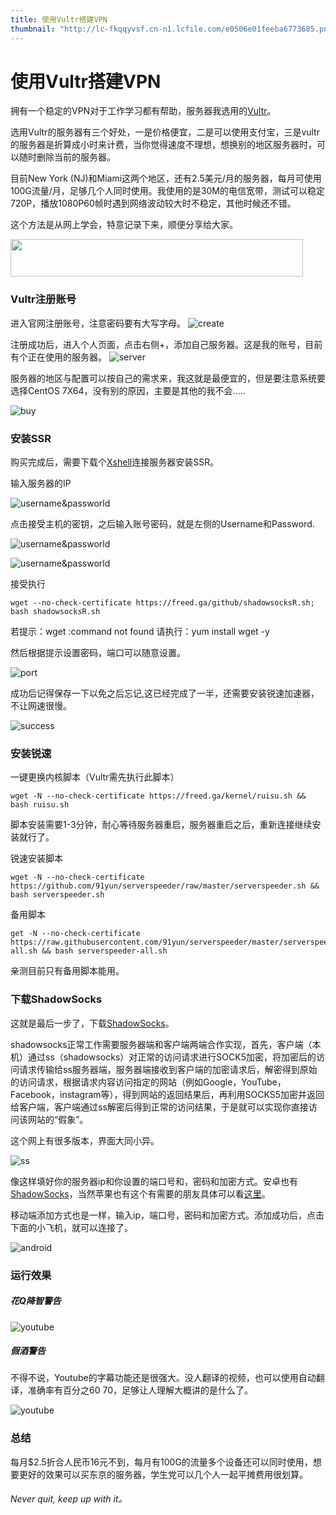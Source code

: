 ```yaml
---
title: 使用Vultr搭建VPN
thumbnail: "http://lc-fkqqyvsf.cn-n1.lcfile.com/e0506e01feeba6773685.png"
---
```

# 使用Vultr搭建VPN

拥有一个稳定的VPN对于工作学习都有帮助，服务器我选用的[Vultr](https://www.vultr.com/?ref=7337623)。

选用Vultr的服务器有三个好处，一是价格便宜，二是可以使用支付宝，三是vultr的服务器是折算成小时来计费，当你觉得速度不理想，想换别的地区服务器时，可以随时删除当前的服务器。

目前New York (NJ)和Miami这两个地区，还有2.5美元/月的服务器，每月可使用100G流量/月，足够几个人同时使用。我使用的是30M的电信宽带，测试可以稳定720P，播放1080P60帧时遇到网络波动较大时不稳定，其他时候还不错。

这个方法是从网上学会，特意记录下来，顺便分享给大家。    

<a href="https://www.vultr.com/?ref=7337623"><img src="https://www.vultr.com/media/banner_2.png" width="468" height="60"></a>

### Vultr注册账号
进入官网注册账号，注意密码要有大写字母。
![create](http://lc-fkqqyvsf.cn-n1.lcfile.com/9817c2c8ca3094206ad4.png)

注册成功后，进入个人页面，点击右侧+，添加自己服务器。这是我的账号，目前有个正在使用的服务器。
![server](http://lc-fkqqyvsf.cn-n1.lcfile.com/9f7ffc0862536f0e4759.png)

服务器的地区与配置可以按自己的需求来，我这就是最便宜的，但是要注意系统要选择CentOS 7X64，没有别的原因，主要是其他的我不会.....

![buy](http://lc-fkqqyvsf.cn-n1.lcfile.com/1c47a9b4b5fc6a309c4f.png)



### 安装SSR

购买完成后，需要下载个[Xshell](http://www.xshellcn.com/xiazai.html)连接服务器安装SSR。

输入服务器的IP

![username&passworld](http://lc-fkqqyvsf.cn-n1.lcfile.com/c6fc5f94cf9f98271d95.png)

点击接受主机的密钥，之后输入账号密码，就是左侧的Username和Password.

![username&passworld](http://lc-fkqqyvsf.cn-n1.lcfile.com/199a142fb4960fde138a.png)

![username&passworld](http://lc-fkqqyvsf.cn-n1.lcfile.com/508ca568f99b61abb9d3.png)


接受执行

    wget --no-check-certificate https://freed.ga/github/shadowsocksR.sh; bash shadowsocksR.sh

若提示：wget :command not found
请执行：yum install wget -y

然后根据提示设置密码，端口可以随意设置。

![port](http://lc-fkqqyvsf.cn-n1.lcfile.com/0d0ddf6e66e4757b8d54.png)

成功后记得保存一下以免之后忘记,这已经完成了一半，还需要安装锐速加速器，不让网速很慢。

![success](http://lc-fkqqyvsf.cn-n1.lcfile.com/ad96e3524d987d1d6338.png)

### 安装锐速

一键更换内核脚本（Vultr需先执行此脚本）

    wget -N --no-check-certificate https://freed.ga/kernel/ruisu.sh && bash ruisu.sh

脚本安装需要1-3分钟，耐心等待服务器重启，服务器重启之后，重新连接继续安装就行了。

锐速安装脚本

    wget -N --no-check-certificate https://github.com/91yun/serverspeeder/raw/master/serverspeeder.sh && bash serverspeeder.sh

备用脚本

    get -N --no-check-certificate https://raw.githubusercontent.com/91yun/serverspeeder/master/serverspeeder-all.sh && bash serverspeeder-all.sh

亲测目前只有备用脚本能用。

### 下载ShadowSocks
这就是最后一步了，下载[ShadowSocks](https://github.com/shadowsocks/shadowsocks-libev/releases)。

shadowsocks正常工作需要服务器端和客户端两端合作实现，首先，客户端（本机）通过ss（shadowsocks）对正常的访问请求进行SOCK5加密，将加密后的访问请求传输给ss服务器端，服务器端接收到客户端的加密请求后，解密得到原始的访问请求，根据请求内容访问指定的网站（例如Google，YouTube，Facebook，instagram等），得到网站的返回结果后，再利用SOCKS5加密并返回给客户端，客户端通过ss解密后得到正常的访问结果，于是就可以实现你直接访问该网站的“假象”。

这个网上有很多版本，界面大同小异。

![ss](http://lc-fkqqyvsf.cn-n1.lcfile.com/e0a5ad7569a5951cff2a.png)

像这样填好你的服务器ip和你设置的端口号和，密码和加密方式。安卓也有[ShadowSocks](https://github.com/shadowsocks/shadowsocks-android/releases)，当然苹果也有这个有需要的朋友具体可以看[这里](http://vultr.aicnm.com/Windows%E3%80%81Mac%E3%80%81%E5%AE%89%E5%8D%93%E5%92%8CiOS%E4%B8%8B%E8%BD%BDss%E5%AE%A2%E6%88%B7%E7%AB%AF%E5%8F%8A%E9%85%8D%E7%BD%AE%E6%96%B9%E6%B3%95/)。

移动端添加方式也是一样，输入ip，端口号，密码和加密方式。添加成功后，点击下面的小飞机，就可以连接了。

![android](http://lc-fkqqyvsf.cn-n1.lcfile.com/a401655d928265a03c25.png)

### 运行效果

##### 花Q降智警告

![youtube](http://lc-fkqqyvsf.cn-n1.lcfile.com/6acd3bc774723fd23aa1.png)

##### 假酒警告

不得不说，Youtube的字幕功能还是很强大。没人翻译的视频，也可以使用自动翻译，准确率有百分之60 70，足够让人理解大概讲的是什么了。

![youtube](http://lc-fkqqyvsf.cn-n1.lcfile.com/af1e68f15790759d71e4.png)

### 总结
每月$2.5折合人民币16元不到，每月有100G的流量多个设备还可以同时使用，想要更好的效果可以买东京的服务器，学生党可以几个人一起平摊费用很划算。

###### Never quit, keep up with it。